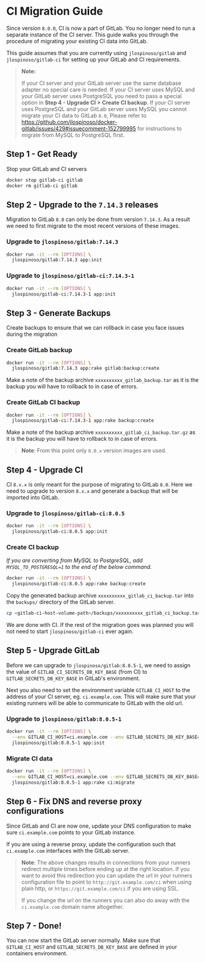# CI Migration Guide

Since version `8.0.0`, CI is now a part of GitLab. You no longer need to run a separate instance of the CI server. This guide walks you through the procedure of migrating your existing CI data into GitLab.

This guide assumes that you are currently using `jlospinoso/gitlab` and `jlospinoso/gitlab-ci` for setting up your GitLab and CI requirements.

> **Note:**
>
> If your CI server and your GitLab server use the same database adapter no special care is needed. If your CI server uses MySQL and your GitLab server uses PostgreSQL you need to pass a special option in **Step 4 - Upgrade CI > Create CI backup**. If your CI server uses PostgreSQL and your GitLab server uses MySQL you cannot migrate your CI data to GitLab `8.0`, Please refer to https://github.com/jlospinoso/docker-gitlab/issues/429#issuecomment-152799995 for instructions to migrate from MySQL to PostgreSQL first.

## Step 1 - Get Ready

Stop your GitLab and CI servers

```bash
docker stop gitlab-ci gitlab
docker rm gitlab-ci gitlab
```

## Step 2 - Upgrade to the `7.14.3` releases

Migration to GitLab `8.0` can only be done from version `7.14.3`. As a result we need to first migrate to the most recent versions of these images.

### Upgrade to `jlospinoso/gitlab:7.14.3`

```bash
docker run -it --rm [OPTIONS] \
  jlospinoso/gitlab:7.14.3 app:init
```

### Upgrade to `jlospinoso/gitlab-ci:7.14.3-1`

```bash
docker run -it --rm [OPTIONS] \
  jlospinoso/gitlab-ci:7.14.3-1 app:init
```

## Step 3 - Generate Backups

Create backups to ensure that we can rollback in case you face issues during the migration

### Create GitLab backup

```bash
docker run -it --rm [OPTIONS] \
  jlospinoso/gitlab:7.14.3 app:rake gitlab:backup:create
```

Make a note of the backup archive `xxxxxxxxxx_gitlab_backup.tar` as it is the backup you will have to rollback to in case of errors.

### Create GitLab CI backup

```bash
docker run -it --rm [OPTIONS] \
  jlospinoso/gitlab-ci:7.14.3-1 app:rake backup:create
```

Make a note of the backup archive `xxxxxxxxxx_gitlab_ci_backup.tar.gz` as it is the backup you will have to rollback to in case of errors.

> **Note**: From this point only `8.0.x` version images are used.

## Step 4 - Upgrade CI

CI `8.x.x` is only meant for the purpose of migrating to GitLab `8.0`. Here we need to upgrade to version `8.x.x` and generate a backup that will be imported into GitLab.

### Upgrade to `jlospinoso/gitlab-ci:8.0.5`

```bash
docker run -it --rm [OPTIONS] \
  jlospinoso/gitlab-ci:8.0.5 app:init
```

### Create CI backup

*If you are converting from MySQL to PostgreSQL, add `MYSQL_TO_POSTGRESQL=1` to the end of the below command.*

```bash
docker run -it --rm [OPTIONS] \
  jlospinoso/gitlab-ci:8.0.5 app:rake backup:create
```

Copy the generated backup archive `xxxxxxxxxx_gitlab_ci_backup.tar` into the `backups/` directory of the GitLab server.

```bash
cp <gitlab-ci-host-volume-path>/backups/xxxxxxxxxx_gitlab_ci_backup.tar <gitlab-ce-host-volume-path>/backups/
```

We are done with CI. If the rest of the migration goes was planned you will not need to start `jlospinoso/gitlab-ci` ever again.

## Step 5 - Upgrade GitLab

Before we can upgrade to `jlospinoso/gitlab:8.0.5-1`, we need to assign the value of `GITLAB_CI_SECRETS_DB_KEY_BASE` (from CI) to `GITLAB_SECRETS_DB_KEY_BASE` in GitLab's environment.

Next you also need to set the environment variable `GITLAB_CI_HOST` to the address of your CI server, eg. `ci.example.com`. This will make sure that your existing runners will be able to communicate to GitLab with the old url.

### Upgrade to `jlospinoso/gitlab:8.0.5-1`

```bash
docker run -it --rm [OPTIONS] \
  --env GITLAB_CI_HOST=ci.example.com --env GITLAB_SECRETS_DB_KEY_BASE=xxxxxx \
  jlospinoso/gitlab:8.0.5-1 app:init
```

### Migrate CI data

```bash
docker run -it --rm [OPTIONS] \
  --env GITLAB_CI_HOST=ci.example.com --env GITLAB_SECRETS_DB_KEY_BASE=xxxxxx \
  jlospinoso/gitlab:8.0.5-1 app:rake ci:migrate
```

## Step 6 - Fix DNS and reverse proxy configurations

Since GitLab and CI are now one, update your DNS configuration to make sure `ci.example.com` points to your GitLab instance.

If you are using a reverse proxy, update the configuration such that `ci.example.com` interfaces with the GitLab server.

>**Note**: The above changes results in connections from your runners redirect multiple times before ending up at the right location. If you want to avoid this redirection you can update the url in your runners configuration file to point to `http://git.example.com/ci` when using plain http, or `https://git.example.com/ci` if you are using SSL.
>
> If you change the url on the runners you can also do away with the `ci.example.com` domain name altogether.

## Step 7 - Done!

You can now start the GitLab server normally. Make sure that `GITLAB_CI_HOST` and `GITLAB_SECRETS_DB_KEY_BASE` are defined in your containers environment.

